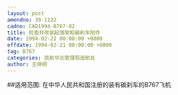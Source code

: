 ```yaml
---
layout: post
amendno: 39-1132
cadno: CAD1994-B767-02
title: 检查并改装起落架和碳刹车附件
date: 1994-02-21 00:00:00 +0800
effdate: 1994-02-21 00:00:00 +0800
tag: B767
categories: 民航华北管理局适航处
author: 王晓明
---
```


##适用范围:
在中华人民共和国注册的装有碳刹车的B767飞机

